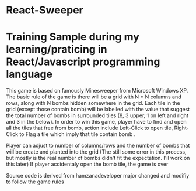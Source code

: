 # React-Sweeper
# Training Sample during my learning/praticing in React/Javascript programming language
This game is based on famously Minesweeper from Microsoft Windows XP. The basic rule of the game is there will be a grid with N * N columns and rows, along with N bombs hidden somewhere in the grid. Each tile in the grid (except those contain bomb) will be labelled with the value that suggest the total number of bombs in surrounded tiles (8, 3 upper, 1 on left and right and 3 in the below). In order to win this game, player have to find and open all the tiles that free from bomb, action include Left-Click to open tile, Right-Click to Flag a tile which imply that tile contain bomb .

Player can adjust to number of columns/rows and the number of bombs that will be create and planted into the grid (The still some error in this process, but mostly is the real number of bombs didn't fit the expectation. I'll work on this later)
If player accidentaly open the bomb tile, the game is over

Source code is derived from hamzanadeveloper major changed and modifiy to follow the game rules

